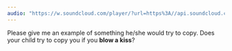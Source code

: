 ```yaml
---
audio: "https://w.soundcloud.com/player/?url=https%3A//api.soundcloud.com/tracks/1406305630%3Fsecret_token%3Ds-vixFnlqSCTP&color=%23ff5500&auto_play=true&hide_related=false&show_comments=true&show_user=true&show_reposts=false&show_teaser=true&visual=true"
---
```


Please give me an example of something he/she would try to copy. Does your child try to copy you if you <strong>blow a kiss</strong>?